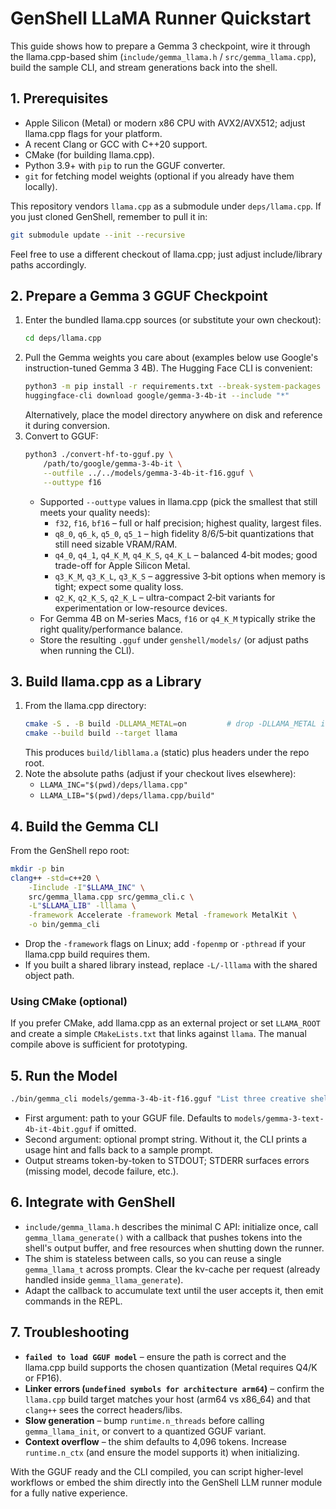 # GenShell LLaMA Runner Quickstart

This guide shows how to prepare a Gemma 3 checkpoint, wire it through the llama.cpp-based shim (`include/gemma_llama.h` / `src/gemma_llama.cpp`), build the sample CLI, and stream generations back into the shell.

## 1. Prerequisites
- Apple Silicon (Metal) or modern x86 CPU with AVX2/AVX512; adjust llama.cpp flags for your platform.
- A recent Clang or GCC with C++20 support.
- CMake (for building llama.cpp).
- Python 3.9+ with `pip` to run the GGUF converter.
- `git` for fetching model weights (optional if you already have them locally).

This repository vendors `llama.cpp` as a submodule under `deps/llama.cpp`. If you just cloned GenShell, remember to pull it in:

```bash
git submodule update --init --recursive
```

Feel free to use a different checkout of llama.cpp; just adjust include/library paths accordingly.

## 2. Prepare a Gemma 3 GGUF Checkpoint
1. Enter the bundled llama.cpp sources (or substitute your own checkout):
   ```bash
   cd deps/llama.cpp
   ```
2. Pull the Gemma weights you care about (examples below use Google's instruction-tuned Gemma 3 4B). The Hugging Face CLI is convenient:
   ```bash
   python3 -m pip install -r requirements.txt --break-system-packages   
   huggingface-cli download google/gemma-3-4b-it --include "*"
   ```
   Alternatively, place the model directory anywhere on disk and reference it during conversion.
3. Convert to GGUF:
   ```bash
   python3 ./convert-hf-to-gguf.py \
       /path/to/google/gemma-3-4b-it \
       --outfile ../../models/gemma-3-4b-it-f16.gguf \
       --outtype f16
   ```
   - Supported `--outtype` values in llama.cpp (pick the smallest that still meets your quality needs):
     - `f32`, `f16`, `bf16` – full or half precision; highest quality, largest files.
     - `q8_0`, `q6_k`, `q5_0`, `q5_1` – high fidelity 8/6/5‑bit quantizations that still need sizable VRAM/RAM.
     - `q4_0`, `q4_1`, `q4_K_M`, `q4_K_S`, `q4_K_L` – balanced 4‑bit modes; good trade-off for Apple Silicon Metal.
     - `q3_K_M`, `q3_K_L`, `q3_K_S` – aggressive 3‑bit options when memory is tight; expect some quality loss.
     - `q2_K`, `q2_K_S`, `q2_K_L` – ultra-compact 2‑bit variants for experimentation or low-resource devices.
   - For Gemma 4B on M-series Macs, `f16` or `q4_K_M` typically strike the right quality/performance balance.
   - Store the resulting `.gguf` under `genshell/models/` (or adjust paths when running the CLI).

## 3. Build llama.cpp as a Library
1. From the llama.cpp directory:
   ```bash
   cmake -S . -B build -DLLAMA_METAL=on         # drop -DLLAMA_METAL if you are on Linux/Windows
   cmake --build build --target llama
   ```
   This produces `build/libllama.a` (static) plus headers under the repo root.
2. Note the absolute paths (adjust if your checkout lives elsewhere):
   - `LLAMA_INC="$(pwd)/deps/llama.cpp"`
   - `LLAMA_LIB="$(pwd)/deps/llama.cpp/build"`

## 4. Build the Gemma CLI
From the GenShell repo root:
```bash
mkdir -p bin
clang++ -std=c++20 \
    -Iinclude -I"$LLAMA_INC" \
    src/gemma_llama.cpp src/gemma_cli.c \
    -L"$LLAMA_LIB" -lllama \
    -framework Accelerate -framework Metal -framework MetalKit \
    -o bin/gemma_cli
```
- Drop the `-framework` flags on Linux; add `-fopenmp` or `-pthread` if your llama.cpp build requires them.
- If you built a shared library instead, replace `-L/-lllama` with the shared object path.

### Using CMake (optional)
If you prefer CMake, add llama.cpp as an external project or set `LLAMA_ROOT` and create a simple `CMakeLists.txt` that links against `llama`. The manual compile above is sufficient for prototyping.

## 5. Run the Model
```bash
./bin/gemma_cli models/gemma-3-4b-it-f16.gguf "List three creative shell automation ideas."
```
- First argument: path to your GGUF file. Defaults to `models/gemma-3-text-4b-it-4bit.gguf` if omitted.
- Second argument: optional prompt string. Without it, the CLI prints a usage hint and falls back to a sample prompt.
- Output streams token-by-token to STDOUT; STDERR surfaces errors (missing model, decode failure, etc.).

## 6. Integrate with GenShell
- `include/gemma_llama.h` describes the minimal C API: initialize once, call `gemma_llama_generate()` with a callback that pushes tokens into the shell's output buffer, and free resources when shutting down the runner.
- The shim is stateless between calls, so you can reuse a single `gemma_llama_t` across prompts. Clear the kv-cache per request (already handled inside `gemma_llama_generate`).
- Adapt the callback to accumulate text until the user accepts it, then emit commands in the REPL.

## 7. Troubleshooting
- **`failed to load GGUF model`** – ensure the path is correct and the llama.cpp build supports the chosen quantization (Metal requires Q4/K or FP16).
- **Linker errors (`undefined symbols for architecture arm64`)** – confirm the `llama.cpp` build target matches your host (arm64 vs x86_64) and that `clang++` sees the correct headers/libs.
- **Slow generation** – bump `runtime.n_threads` before calling `gemma_llama_init`, or convert to a quantized GGUF variant.
- **Context overflow** – the shim defaults to 4,096 tokens. Increase `runtime.n_ctx` (and ensure the model supports it) when initializing.

With the GGUF ready and the CLI compiled, you can script higher-level workflows or embed the shim directly into the GenShell LLM runner module for a fully native experience.
